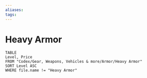 ```yaml
---
aliases: 
tags: 
---
```


# Heavy Armor

``` dataview
TABLE
Level, Price
FROM "Codex/Gear, Weapons, Vehicles & more/Armor/Heavy Armor"
SORT Level ASC
WHERE file.name != "Heavy Armor"
```